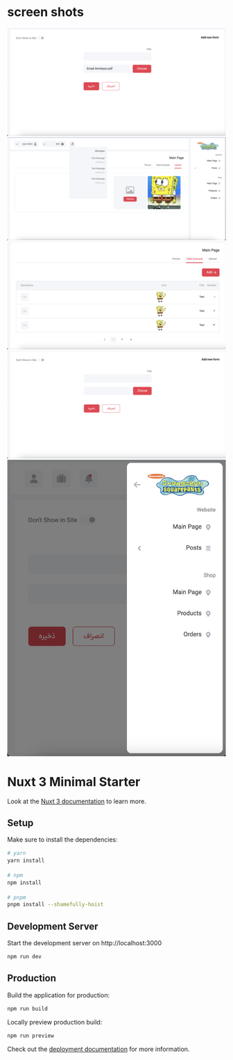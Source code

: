 # screen shots


<img src="./ScreenShots/Screenshot 2023-07-28 at 16.31.45.png"/>
<img src="./ScreenShots/Screenshot 2023-07-28 at 16.57.44.png"/>
<img src="./ScreenShots/Screenshot 2023-07-28 at 16.58.07.png"/>
<img src="./ScreenShots/Screenshot 2023-07-28 at 16.58.19.png"/>
<img src="./ScreenShots/Screenshot 2023-07-28 at 16.58.40.png"/>



# Nuxt 3 Minimal Starter

Look at the [Nuxt 3 documentation](https://nuxt.com/docs/getting-started/introduction) to learn more.

## Setup

Make sure to install the dependencies:

```bash
# yarn
yarn install

# npm
npm install

# pnpm
pnpm install --shamefully-hoist
```

## Development Server

Start the development server on http://localhost:3000

```bash
npm run dev
```

## Production

Build the application for production:

```bash
npm run build
```

Locally preview production build:

```bash
npm run preview
```

Check out the [deployment documentation](https://nuxt.com/docs/getting-started/deployment) for more information.
